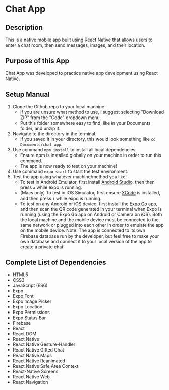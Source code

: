 # Chat App

## Description

This is a native mobile app built using React Native that allows users to enter a chat room, then send messages, images, and their location.

## Purpose of this App

Chat App was developed to practice native app development using React Native.

## Setup Manual

1. Clone the Github repo to your local machine.
    - If you are unsure what method to use, I suggest selecting "Download ZIP" from the "Code" dropdown menu.
    - Put this folder somewhere easy to find, like in your Documents folder, and unzip it.
2. Navigate to the directory in the terminal.
    - If you saved it in your directory, this would look something like `cd Documents/chat-app`.
3. Use command `npm install` to install all local dependencies.
    - Ensure npm is installed globally on your machine in order to run this command.
    - The app is now ready to test on your machine!
4. Use command `expo start` to start the test environment.
5. Test the app using whatever machine/method you like!
    - To test in Android Emulator, first install [Android Studio](https://developer.android.com/studio), then then press `a` while expo is running.
    - (Macs only) To test in iOS Simulator, first ensure [XCode](https://apps.apple.com/us/app/xcode/id497799835?mt=12) is installed, and then press `i` while expo is running.
    - To test on any Android or iOS device, first install the [Expo Go](https://expo.dev/client) app, and then scan the QR code generated in your terminal when Expo is running (using the Expo Go app on Android or Camera on iOS). Both the local machine and the mobile device must be connected to the same network or plugged into each other in order to emulate the app on the mobile device.
Note: The app is connected to its own Firebase database run by the developer, but feel free to make your own database and connect it to your local version of the app to create a private chat!

## Complete List of Dependencies

- HTML5
- CSS3
- JavaScript (ES6)
- Expo
- Expo Font
- Expo Image Picker
- Expo Location
- Expo Permissions
- Expo Status Bar
- Firebase
- React
- React DOM
- React Native
- React Native Gesture-Handler
- React Native Gifted Chat
- React Native Maps
- React Native Reanimated
- React Native Safe Area Context
- React-Native Screens
- React Native Web
- React Navigation